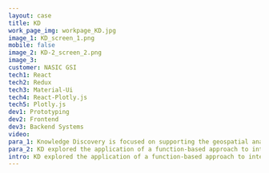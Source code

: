 ```yaml
---
layout: case
title: KD
work_page_img: workpage_KD.jpg
image_1: KD_screen_1.png
mobile: false
image_2: KD-2_screen_2.png
image_3:
customer: NASIC GSI
tech1: React
tech2: Redux
tech3: Material-Ui
tech4: React-Plotly.js
tech5: Plotly.js
dev1: Prototyping
dev2: Frontend
dev3: Backend Systems
video:
para_1: Knowledge Discovery is focused on supporting the geospatial analyst at NASIC. The project documents current manual and automated content capture, identifying gaps where capture techniques are not currently utilized. Using direct observation (knowledge elicitation) and process tracing techniques and conceptual design seeds, we explore ways to integrate with or supplement current tools to better support the analytic process. The team creates conceptual tool designs for the analyst to use now while envisioning the analytic environment of the future.
para_2: KD explored the application of a function-based approach to intelligence analysis, showing how this would complement Structured Observation Management (SOM) and Activity Based Intelligence (ABI) methods currently being implemented. This new approach provides a vision for where GSI intelligence analysis could be in 5-10 years. This envisioning is complemented by building a proof of concept tool to aid analysts in working with the event models used for indications and warnings. While fundamentally pragmatic, this tool also supports SOM integration and the knowledge capture necessary to support the analyst both now and in the future.
intro: KD explored the application of a function-based approach to intelligence analysis, showing how this would complement Structured Observation Management (SOM) and Activity Based Intelligence (ABI) methods currently being implemented.
---
```

